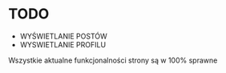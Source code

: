 # TODO
- WYŚWIETLANIE POSTÓW
- WYSWIETLANIE PROFILU

Wszystkie aktualne funkcjonalności strony są w 100% sprawne